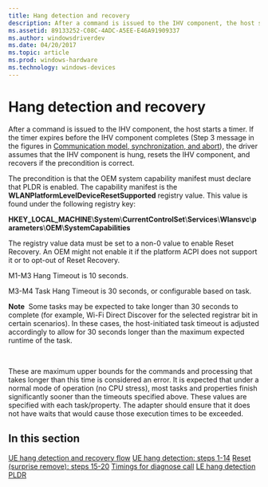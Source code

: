 ```yaml
---
title: Hang detection and recovery
description: After a command is issued to the IHV component, the host starts a timer.
ms.assetid: 89133252-C08C-4ADC-A5EE-E46A91909337
ms.author: windowsdriverdev
ms.date: 04/20/2017
ms.topic: article
ms.prod: windows-hardware
ms.technology: windows-devices
---
```


# Hang detection and recovery


After a command is issued to the IHV component, the host starts a timer. If the timer expires before the IHV component completes (Step 3 message in the figures in [Communication model, synchronization, and abort](wdi-communication-model.md)), the driver assumes that the IHV component is hung, resets the IHV component, and recovers if the precondition is correct.

The precondition is that the OEM system capability manifest must declare that PLDR is enabled. The capability manifest is the **WLANPlatformLevelDeviceResetSupported** registry value. This value is found under the following registry key:

**HKEY\_LOCAL\_MACHINE**\\**System**\\**CurrentControlSet**\\**Services**\\**Wlansvc**\\**parameters**\\**OEM**\\**SystemCapabilities**

The registry value data must be set to a non-0 value to enable Reset Recovery. An OEM might not enable it if the platform ACPI does not support it or to opt-out of Reset Recovery.

M1-M3 Hang Timeout is 10 seconds.

M3-M4 Task Hang Timeout is 30 seconds, or configurable based on task.

**Note**  Some tasks may be expected to take longer than 30 seconds to complete (for example, Wi-Fi Direct Discover for the selected registrar bit in certain scenarios). In these cases, the host-initiated task timeout is adjusted accordingly to allow for 30 seconds longer than the maximum expected runtime of the task.

 

These are maximum upper bounds for the commands and processing that takes longer than this time is considered an error. It is expected that under a normal mode of operation (no CPU stress), most tasks and properties finish significantly sooner than the timeouts specified above. These values are specified with each task/property. The adapter should ensure that it does not have waits that would cause those execution times to be exceeded.

## In this section


[UE hang detection and recovery flow](wdi-ue-hang-detection-and-recovery-flow.md)
[UE hang detection: steps 1-14](wdi-ue-hang-detection--step-1-to-step-14.md)
[Reset (surprise remove): steps 15-20](wdi-reset--surprise-remove---steps-15-20.md)
[Timings for diagnose call](wdi-timings-for-diagnose-call.md)
[LE hang detection](wdi-le-hang-detection.md)
[PLDR](wdi-pldr-and-fldr.md)
 

 





